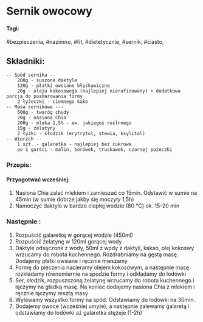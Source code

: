 # Sernik owocowy

#### Tagi:
#bezpieczenia, #nazimno, #fit, #dietetycznie, #sernik, #ciasto, 

## Składniki:
    -- Spód sernika --
        200g - suszone daktyle
        120g - płatki owsiane błyskawiczne
        20g - oleju kokosowego (najlepiej nierafinowany) + dodatkowa porcja do posmarowania formy
        2 łyżeczki - ciemnego kako
    -- Masa sernikowa ---
        500g - twaróg chudy
        20g - nasiona Chia
        200g - mleka 1,5% - ew. jakiegoś roślnnego
        15g - żelatyny
        2 łyżki - słodzik (erytrytol, stewia, ksylitol)
    -- Wierzch --
        1 szt. - galaretka - najlepiej bez cukrowa
        po 1 garści - malin, borówek, truskawek, czarnej pożeczki   

### Przepis:
#### Przyogotwać wcześniej:
1. Nasiona Chia zalać mlekiem i zamieszać co 15min. Odstawić w sumie na 45min (w sumie dobrze jakby się moczyły 1,5h) 
2. Namoczyć daktyle w bardzo ciepłej wodzie (80 °C) ok. 15-20 min
### Następnie :
 1. Rozpuścić galaretkę w gorącej wodzie (450ml)
 2. Rozpuścić żelatynę w 120ml gorącej wody
 3. Daktyle odsączone z wody, 50ml z wody z daktyli, kakao, olej kokoswy wrzucamy do robota kuchennego. Rozdrabniamy na gęstą masę. Dodajemy płatki owsiane i ręcznie mieszamy
 4. Formę do pieczenia nacieramy olejem kokosowym, a następnie masę rozkładamy równomiernie na spodzie formy i odkładamy do lodówki 
 5. Ser, słodzik, rozpuszczoną żelatynę wrzucamy do robota kuchennego i łączymy na gładką masę. Na koniec dodajemy nasiona Chia z mlekiem i ręcznie łączymy resztą masy
 6. Wylewamy wszystko formy na spód. Odstawiamy do lodówki na 30min.
 7. Dodajemy owoce (wcześniej umyte), a następnie zalewamy galaretą i odstawiamy do lodówki aż galaretka stężeje (1-2h)
